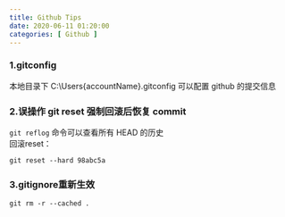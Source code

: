 ```yaml
---
title: Github Tips
date: 2020-06-11 01:20:00
categories: [ Github ]
---
```


### 1.gitconfig

本地目录下 C:\Users\{accountName}\.gitconfig 可以配置 github 的提交信息

### 2.误操作 git reset 强制回滚后恢复 commit

`git reflog` 命令可以查看所有 HEAD 的历史   
回滚reset：

```
git reset --hard 98abc5a
```

### 3.gitignore重新生效

```shell
git rm -r --cached .
```